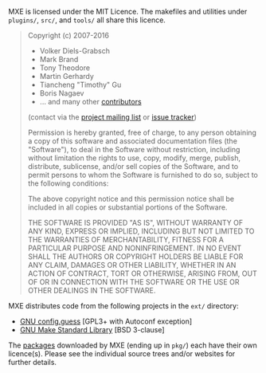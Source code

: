 MXE is licensed under the MIT Licence. The makefiles and utilities under
`plugins/`, `src/`, and `tools/` all share this licence.

> Copyright (c) 2007-2016
>
>   * Volker Diels-Grabsch
>   * Mark Brand
>   * Tony Theodore
>   * Martin Gerhardy
>   * Tiancheng "Timothy" Gu
>   * Boris Nagaev
>   * ... and many other [contributors][contributors]
>
> (contact via the [project mailing list][mailing-list] or
> [issue tracker][issue-tracker])
>
> Permission is hereby granted, free of charge, to any person obtaining a copy
> of this software and associated documentation files (the "Software"), to deal
> in the Software without restriction, including without limitation the rights
> to use, copy, modify, merge, publish, distribute, sublicense, and/or sell
> copies of the Software, and to permit persons to whom the Software is
> furnished to do so, subject to the following conditions:
>
> The above copyright notice and this permission notice shall be included in all
> copies or substantial portions of the Software.
>
> THE SOFTWARE IS PROVIDED "AS IS", WITHOUT WARRANTY OF ANY KIND, EXPRESS OR
> IMPLIED, INCLUDING BUT NOT LIMITED TO THE WARRANTIES OF MERCHANTABILITY,
> FITNESS FOR A PARTICULAR PURPOSE AND NONINFRINGEMENT. IN NO EVENT SHALL THE
> AUTHORS OR COPYRIGHT HOLDERS BE LIABLE FOR ANY CLAIM, DAMAGES OR OTHER
> LIABILITY, WHETHER IN AN ACTION OF CONTRACT, TORT OR OTHERWISE, ARISING FROM,
> OUT OF OR IN CONNECTION WITH THE SOFTWARE OR THE USE OR OTHER DEALINGS IN THE
> SOFTWARE.

MXE distributes code from the following projects in the `ext/` directory:

- [GNU config.guess][config.guess] [GPL3+ with Autoconf exception]
- [GNU Make Standard Library][gmsl] [BSD 3-clause]

The [packages][packages] downloaded by MXE (ending up in `pkg/`) each
have their own licence(s). Please see the individual source trees and/or
websites for further details.

[contributors]: https://github.com/mxe/mxe/graphs/contributors
[mailing-list]: https://lists.nongnu.org/mailman/listinfo/mingw-cross-env-list
[issue-tracker]: https://github.com/mxe/mxe/issues
[config.guess]: https://github.com/mxe/mxe/blob/master/ext/config.guess#L3-L27
[gmsl]: https://github.com/mxe/mxe/blob/master/ext/gmsl#L8-L40
[packages]: http://mxe.cc/#packages
